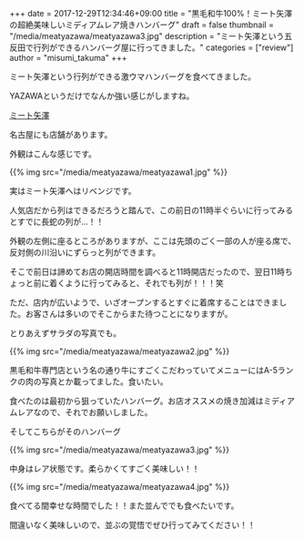 +++
date = 2017-12-29T12:34:46+09:00
title = "黒毛和牛100%！ミート矢澤の超絶美味しいミディアムレア焼きハンバーグ"
draft = false
thumbnail = "/media/meatyazawa/meatyazawa3.jpg"
description = "ミート矢澤という五反田で行列ができるハンバーグ屋に行ってきました。"
categories = ["review"]
author = "misumi_takuma"
+++

ミート矢澤という行列ができる激ウマハンバーグを食べてきました。

<!--more-->

YAZAWAというだけでなんか強い感じがしますね。

[ミート矢澤](http://www.kuroge-wagyu.com/my/index.html)

名古屋にも店舗があります。

外観はこんな感じです。

{{% img src="/media/meatyazawa/meatyazawa1.jpg" %}}

実はミート矢澤へはリベンジです。

人気店だから列はできるだろうと踏んで、この前日の11時半ぐらいに行ってみるとすでに長蛇の列が...！！

外観の左側に座るところがありますが、ここは先頭のごく一部の人が座る席で、反対側の川沿いにずらっと列ができます。

そこで前日は諦めてお店の開店時間を調べると11時開店だったので、翌日11時ちょっと前に着くように行ってみると、それでも列が！！！笑

ただ、店内が広いようで、いざオープンするとすぐに着席することはできました。お客さんは多いのでそこからまた待つことになりますが。

とりあえずサラダの写真でも。

{{% img src="/media/meatyazawa/meatyazawa2.jpg" %}}

黒毛和牛専門店という名の通り牛にすごくこだわっていてメニューにはA-5ランクの肉の写真とか載ってました。食いたい。

食べたのは最初から狙っていたハンバーグ。お店オススメの焼き加減はミディアムレアなので、それでお願いしました。

そしてこちらがそのハンバーグ

{{% img src="/media/meatyazawa/meatyazawa3.jpg" %}}

中身はレア状態です。柔らかくてすごく美味しい！！

{{% img src="/media/meatyazawa/meatyazawa4.jpg" %}}

食べてる間幸せな時間でした！！また並んででも食べたいです。

間違いなく美味しいので、並ぶの覚悟でぜひ行ってみてください！！
